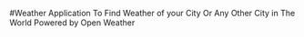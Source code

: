 #Weather Application To Find Weather of your City Or Any Other City in The World
Powered by Open Weather
